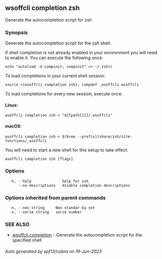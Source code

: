 ## wsoffcli completion zsh

Generate the autocompletion script for zsh

### Synopsis

Generate the autocompletion script for the zsh shell.

If shell completion is not already enabled in your environment you will need
to enable it.  You can execute the following once:

	echo "autoload -U compinit; compinit" >> ~/.zshrc

To load completions in your current shell session:

	source <(wsoffcli completion zsh); compdef _wsoffcli wsoffcli

To load completions for every new session, execute once:

#### Linux:

	wsoffcli completion zsh > "${fpath[1]}/_wsoffcli"

#### macOS:

	wsoffcli completion zsh > $(brew --prefix)/share/zsh/site-functions/_wsoffcli

You will need to start a new shell for this setup to take effect.


```
wsoffcli completion zsh [flags]
```

### Options

```
  -h, --help              help for zsh
      --no-descriptions   disable completion descriptions
```

### Options inherited from parent commands

```
  -n, --neo string     Neo standar by set
  -s, --serie string   serie number
```

### SEE ALSO

* [wsoffcli completion](doc/wsoffcli_completion.md)	 - Generate the autocompletion script for the specified shell

###### Auto generated by spf13/cobra on 19-Jun-2023
